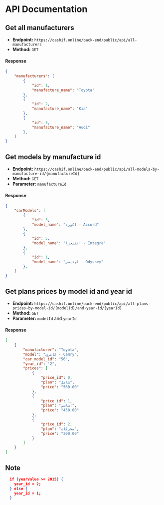 # API Documentation

## Get all manufacturers

- **Endpoint:** `https://cashif.online/back-end/public/api/all-manufacturers`
- **Method:** `GET`


#### Response

```json
{
    "manufacturers": [
        {
            "id": 1,
            "manufacture_name": "Toyota"
        },
        {
            "id": 2,
            "manufacture_name": "Kia"
        },
        {
            "id": 3,
            "manufacture_name": "Audi"
        },
    ]
}
```

## Get models by manufacture id

- **Endpoint:** `https://cashif.online/back-end/public/api/all-models-by-manufacture-id/{manufactureId}`
- **Method:** `GET`
- **Parameter:** `manufactureId`

#### Response

```json
{
    "carModels": [
        {
            "id": 3,
            "model_name": "اكورد - Accord"
        },
        {
            "id": 5,
            "model_name": "انتيجرا - Integra"
        },
        {
            "id": 1,
            "model_name": "اوديسي - Odyssey"
        },
    ]
}
```

## Get plans prices by model id and year id

- **Endpoint:** `https://cashif.online/back-end/public/api/all-plans-prices-by-model-id/{modelId}/and-year-id/{yearId}`
- **Method:** `GET`
- **Parameter:** `modelId` and `yearId`

#### Response

```json
[
    {
        "manufacturer": "Toyota",
        "model": "كامري - Camry",
        "car_model_id": "56",
        "year_id": "2",
        "prices": [
            {
                "price_id": 0,
                "plan": "شامل",
                "price": "560.00"
            },
            {
                "price_id": 1,
                "plan": "أساسي",
                "price": "430.00"
            },
            {
                "price_id": 2,
                "plan": "محركات",
                "price": "300.00"
            }
        ]
    }
]
```

## Note

```json
  if (yearValue >= 2015) {
    year_id = 2;
  } else {
    year_id = 1;
  }
```
